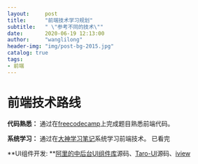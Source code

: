 ```yaml
---
layout:     post
title:      "前端技术学习规划"
subtitle:   " \"参考不同的技术\""
date:       2020-06-19 12:13:00
author:     "wanglilong"
header-img: "img/post-bg-2015.jpg"
catalog: true
tags:
- 前端
---
```


# 前端技术路线

**代码熟悉：** 通过在[freecodecamp](https://learn.freecodecamp.org/)上完成题目熟悉前端代码。

**系统学习：** 通过在[大神学习笔记](https://github.com/qianguyihao/Web)系统学习前端技术。 已看完

**UI组件开发:   **[阿里的中后台UI组件库](https://github.com/ant-design/ant-design)源码、[Taro-UI](https://github.com/NervJS/taro-ui)源码、[iview](https://github.com/iview/iview)



